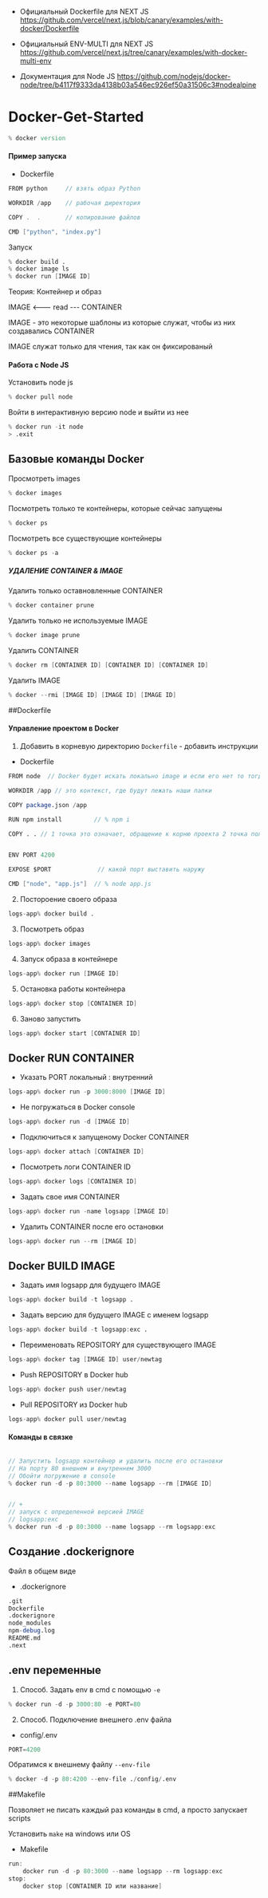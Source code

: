 - Официальный Dockerfile для NEXT JS 
https://github.com/vercel/next.js/blob/canary/examples/with-docker/Dockerfile

- Официальный ENV-MULTI для NEXT JS 
 https://github.com/vercel/next.js/tree/canary/examples/with-docker-multi-env

- Документация для Node JS 
https://github.com/nodejs/docker-node/tree/b4117f9333da4138b03a546ec926ef50a31506c3#nodealpine

# Docker-Get-Started

```d
% docker version
```

#### Пример запуска

- Dockerfile

```go
FROM python     // взять образ Python

WORKDIR /app    // рабочая директория

COPY .  .       // копирование файлов

CMD ["python", "index.py"]
```

Запуск

```d
% docker build .
% docker image ls
% docker run [IMAGE ID]
```


Теория: Контейнер и образ

IMAGE <--- read --- CONTAINER

IMAGE - это некоторые шаблоны из которые служат, чтобы из них создавались CONTAINER

IMAGE служат только для чтения, так как он фиксированый


#### Работа с Node JS

Установить node js

```d
% docker pull node
```
Войти в интерактивную версию node и выйти из нее
```d
% docker run -it node
> .exit
```

## Базовые команды Docker

Просмотреть images

```d
% docker images
```

Посмотреть только те контейнеры, которые сейчас запущены

```d
% docker ps
```

Посмотреть все существующие контейнеры
```d
% docker ps -a
```

##### УДАЛЕНИЕ CONTAINER & IMAGE

Удалить только оставновленные CONTAINER

```d
% docker container prune
```

Удалить только не используемые IMAGE

```d
% docker image prune
```

Удалить CONTAINER
```d
% docker rm [CONTAINER ID] [CONTAINER ID] [CONTAINER ID]
```

Удалить IMAGE
```d
% docker --rmi [IMAGE ID] [IMAGE ID] [IMAGE ID]
```

##Dockerfile 
#### Управление проектом в Docker


1. Добавить в корневую директорию ```Dockerfile``` - добавить инструкции

- Dockerfile
```d
FROM node  // Docker будет искать локально image и если его нет то тогда он скачает его из Docker Hub

WORKDIR /app // это контекст, где будут лежать наши папки

COPY package.json /app

RUN npm install         // % npm i

COPY . . // 1 точка это означает, обращение к корню проекта 2 точка положить в корень (/app)


ENV PORT 4200

EXPOSE $PORT             // какой порт выставить наружу

CMD ["node", "app.js"]  // % node app.js

```

2. Постороение своего образа

```d
logs-app% docker build .
```

3. Посмотреть образ

```d
logs-app% docker images
```

4. Запуск образа в контейнере

```d
logs-app% docker run [IMAGE ID]
```

5. Остановка работы контейнера

```d
logs-app% docker stop [CONTAINER ID]
```

6. Заново запустить 

```d
logs-app% docker start [CONTAINER ID]
```

## Docker RUN CONTAINER

- Указать PORT локальный : внутренний 
```d
logs-app% docker run -p 3000:8000 [IMAGE ID]
```

- Не погружаться в Docker console
```d
logs-app% docker run -d [IMAGE ID]
```

- Подключиться к запущеному Docker CONTAINER

```d
logs-app% docker attach [CONTAINER ID]
```

- Посмотреть логи CONTAINER ID

```d
logs-app% docker logs [CONTAINER ID]
```

- Задать свое имя CONTAINER
```d
logs-app% docker run -name logsapp [IMAGE ID]
```

- Удалить CONTAINER после его остановки 
```d
logs-app% docker run --rm [IMAGE ID]
```
## Docker BUILD IMAGE

- Задать имя logsapp для будущего IMAGE 
```d
logs-app% docker build -t logsapp .
```

- Задать версию для будущего IMAGE с именем logsapp
```d
logs-app% docker build -t logsapp:exc .
```

- Переименовать REPOSITORY для существующего IMAGE
```d
logs-app% docker tag [IMAGE ID] user/newtag
```

- Push REPOSITORY в Docker hub
```d
logs-app% docker push user/newtag
```

- Pull REPOSITORY из Docker hub
```d
logs-app% docker pull user/newtag
```

#### Команды в связке
```d

// Запустить logsapp контейнер и удалить после его остановки
// На порту 80 внешнем и внутреннем 3000
// Обойти погружение в console
% docker run -d -p 80:3000 --name logsapp --rm [IMAGE ID]


// + 
// запуск с определенной версией IMAGE 
// logsapp:exc
% docker run -d -p 80:3000 --name logsapp --rm logsapp:exc
```


## Создание .dockerignore 

Файл в общем виде 

- .dockerignore
```d
.git
Dockerfile
.dockerignore
node_modules
npm-debug.log
README.md
.next
```


## .env переменные 
1. Способ. Задать env в cmd с помощью ```-e```
```d 
% docker run -d -p 3000:80 -e PORT=80
```

2. Способ. Подключение внешнего .env файла
- config/.env 

```d 
PORT=4200
```

Обратимся к внешнему файлу ```--env-file```

```d 
% docker -d -p 80:4200 --env-file ./config/.env
```

##Makefile

Позволяет не писать каждый раз команды в cmd, а просто запускает scripts

Установить ```make``` на  windows или OS     

- Makefile

```d
run: 
    docker run -d -p 80:3000 --name logsapp --rm logsapp:exc
stop: 
    docker stop [CONTAINER ID или название]
```
